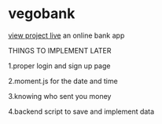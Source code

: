 # vegobank

[view project live](https://www.vegobank.vercel.app)
an online bank app

THINGS TO IMPLEMENT LATER

1.proper login and sign up page

2.moment.js for the date and time

3.knowing who sent you money

4.backend script to save and implement data
